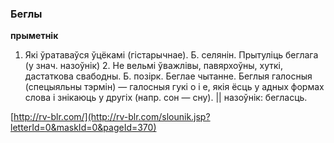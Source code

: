 ### Беглы
**прыметнік**

1. Які ўратаваўся ўцёкамі (гістарычнае). Б. селянін. Прытуліць беглага (у знач. назоўнік) 2. Не вельмі ўважлівы, павярхоўны, хуткі, дастаткова свабодны. Б. позірк. Беглае чытанне. Беглыя галосныя (спецыяльны тэрмін) — галосныя гукі о і е, якія ёсць у адных формах слова і знікаюць у другіх (напр. сон — сну). || назоўнік: бегласць.

<a rel="author">[http://rv-blr.com/](http://rv-blr.com/slounik.jsp?letterId=0&maskId=0&pageId=370)</a>
